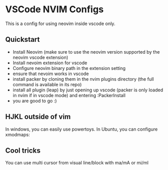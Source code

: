 # VSCode NVIM Configs
This is a config for using neovim inside vscode only.

## Quickstart
- Install Neovim (make sure to use the neovim version supported by the neovim vscode extension)
- Install nevoim extension for vscode
- Configure neovim binary path in the extension setting
- ensure that nevoim works in vscode
- install packer by cloning them in the nvim plugins directory (the full command is available in its repo)
- install all plugin (leap) by just opening up vscode (packer is only loaded in nvim if in vscode mode) and entering :PackerInstall
- you are good to go :)


## HJKL outside of vim
In windows, you can easily use powertoys. In Ubuntu, you can configure xmodmaps:

## Cool tricks
You can use multi cursor from visual line/block with ma/mA or mi/mI
